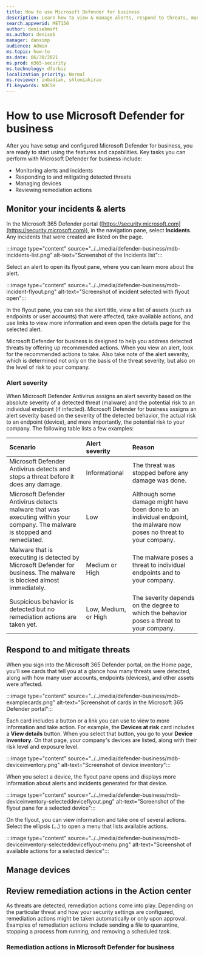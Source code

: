 ```yaml
---
title: How to use Microsoft Defender for business
description: Learn how to view & manage alerts, respond to threats, manage devices, and review remediation actions
search.appverid: MET150
author: denisebmsft
ms.author: deniseb
manager: dansimp 
audience: Admin
ms.topic: how-to
ms.date: 06/30/2021
ms.prod: m365-security
ms.technology: dforbiz
localization_priority: Normal
ms.reviewer: inbadian, shlomiakirav
f1.keywords: NOCSH 
---
```


# How to use Microsoft Defender for business

After you have setup and configured Microsoft Defender for business, you are ready to start using the features and capabilities. Key tasks you can perform with Microsoft Defender for business include:

- Monitoring alerts and incidents
- Responding to and mitigating detected threats
- Managing devices
- Reviewing remediation actions

## Monitor your incidents & alerts

In the Microsoft 365 Defender portal ([https://security.microsoft.com](https://security.microsoft.com)), in the navigation pane, select **Incidents**. Any incidents that were created are listed on the page.

:::image type="content" source="../../media/defender-business/mdb-incidents-list.png" alt-text="Screenshot of the Incidents list":::

Select an alert to open its flyout pane, where you can learn more about the alert. 

:::image type="content" source="../../media/defender-business/mdb-incident-flyout.png" alt-text="Screenshot of incident selected with flyout open":::

In the flyout pane, you can see the alert title, view a list of assets (such as endpoints or user accounts) that were affected, take available actions, and use links to view more information and even open the details page for the selected alert. 

Microsoft Defender for business is designed to help you address detected threats by offering up recommended actions. When you view an alert, look for the recommended actions to take. Also take note of the alert severity, which is determined not only on the basis of the threat severity, but also on the level of risk to your company. 

### Alert severity

When Microsoft Defender Antivirus assigns an alert severity based on the absolute severity of a detected threat (malware) and the potential risk to an individual endpoint (if infected).
Microsoft Defender for business assigns an alert severity based on the severity of the detected behavior, the actual risk to an endpoint (device), and more importantly, the potential risk to your company. The following table lists a few examples:

| Scenario | Alert severity | Reason |
|:---|:---|:---|
| Microsoft Defender Antivirus detects and stops a threat before it does any damage. | Informational | The threat was stopped before any damage was done. |
| Microsoft Defender Antivirus detects malware that was executing within your company. The malware is stopped and remediated. | Low | Although some damage might have been done to an individual endpoint, the malware now poses no threat to your company. |
| Malware that is executing is detected by Microsoft Defender for business. The malware is blocked almost immediately. | Medium or High | The malware poses a threat to individual endpoints and to your company. |
| Suspicious behavior is detected but no remediation actions are taken yet. | Low, Medium, or High | The severity depends on the degree to which the behavior poses a threat to your company. |

## Respond to and mitigate threats

When you sign into the Microsoft 365 Defender portal, on the Home page, you’ll see cards that tell you at a glance how many threats were detected, along with how many user accounts, endpoints (devices), and other assets were affected. 

:::image type="content" source="../../media/defender-business/mdb-examplecards.png" alt-text="Screenshot of cards in the Microsoft 365 Defender portal":::

Each card includes a button or a link you can use to view to more information and take action. For example, the **Devices at risk** card includes a **View details** button. When you select that button, you go to your **Device inventory**. On that page, your company's devices are listed, along with their risk level and exposure level.

:::image type="content" source="../../media/defender-business/mdb-deviceinventory.png" alt-text="Screenshot of device inventory":::

When you select a device, the flyout pane opens and displays more information about alerts and incidents generated for that device. 

:::image type="content" source="../../media/defender-business/mdb-deviceinventory-selecteddeviceflyout.png" alt-text="Screenshot of the flyout pane for a selected device":::

On the flyout, you can view information and take one of several actions. Select the ellipsis (...) to open a menu that lists available actions.

:::image type="content" source="../../media/defender-business/mdb-deviceinventory-selecteddeviceflyout-menu.png" alt-text="Screenshot of available actions for a selected device":::

## Manage devices

## Review remediation actions in the Action center

As threats are detected, remediation actions come into play. Depending on the particular threat and how your security settings are configured, remediation actions might be taken automatically or only upon approval. Examples of remediation actions include sending a file to quarantine, stopping a process from running, and removing a scheduled task. 

### Remediation actions in Microsoft Defender for business
